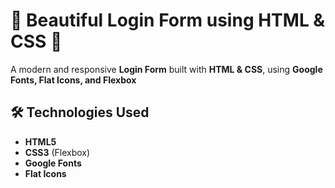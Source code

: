 # 🌟 Beautiful Login Form using HTML & CSS 🎨  

A modern and responsive **Login Form** built with **HTML & CSS**, using **Google Fonts, Flat Icons, and Flexbox**  

## 🛠️ Technologies Used  
- **HTML5**  
- **CSS3** (Flexbox)  
- **Google Fonts**  
- **Flat Icons**  

